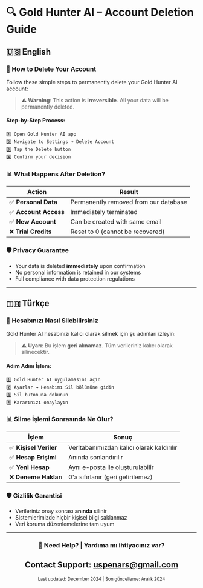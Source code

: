 # 🔍 Gold Hunter AI – Account Deletion Guide

## 🇺🇸 English

### 📱 How to Delete Your Account

Follow these simple steps to permanently delete your Gold Hunter AI account:

> **⚠️ Warning**: This action is **irreversible**. All your data will be permanently deleted.

#### Step-by-Step Process:

```
1️⃣ Open Gold Hunter AI app
2️⃣ Navigate to Settings → Delete Account
3️⃣ Tap the Delete button
4️⃣ Confirm your decision
```

### 📊 What Happens After Deletion?

| Action | Result |
|--------|---------|
| ✅ **Personal Data** | Permanently removed from our database |
| ✅ **Account Access** | Immediately terminated |
| ✅ **New Account** | Can be created with same email |
| ❌ **Trial Credits** | Reset to 0 (cannot be recovered) |

### 🛡️ Privacy Guarantee

- Your data is deleted **immediately** upon confirmation
- No personal information is retained in our systems
- Full compliance with data protection regulations

---

## 🇹🇷 Türkçe

### 📱 Hesabınızı Nasıl Silebilirsiniz

Gold Hunter AI hesabınızı kalıcı olarak silmek için şu adımları izleyin:

> **⚠️ Uyarı**: Bu işlem **geri alınamaz**. Tüm verileriniz kalıcı olarak silinecektir.

#### Adım Adım İşlem:

```
1️⃣ Gold Hunter AI uygulamasını açın
2️⃣ Ayarlar → Hesabımı Sil bölümüne gidin
3️⃣ Sil butonuna dokunun
4️⃣ Kararınızı onaylayın
```

### 📊 Silme İşlemi Sonrasında Ne Olur?

| İşlem | Sonuç |
|-------|-------|
| ✅ **Kişisel Veriler** | Veritabanımızdan kalıcı olarak kaldırılır |
| ✅ **Hesap Erişimi** | Anında sonlandırılır |
| ✅ **Yeni Hesap** | Aynı e-posta ile oluşturulabilir |
| ❌ **Deneme Hakları** | 0'a sıfırlanır (geri getirilemez) |

### 🛡️ Gizlilik Garantisi

- Verileriniz onay sonrası **anında** silinir
- Sistemlerimizde hiçbir kişisel bilgi saklanmaz
- Veri koruma düzenlemelerine tam uyum

---

<div align="center">

### 💬 Need Help? | Yardıma mı ihtiyacınız var?

**Contact Support**: [uspenars@gmail.com](uspenars@gmail.com)
---

<sub>Last updated: December 2024 | Son güncelleme: Aralık 2024</sub>

</div>
